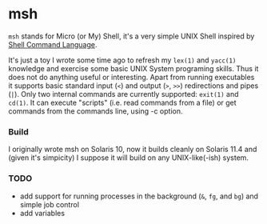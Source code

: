 # msh

`msh` stands for Micro (or My) Shell, it's a very simple UNIX Shell inspired by [Shell Command Language](https://pubs.opengroup.org/onlinepubs/009604499/utilities/xcu_chap02.html).

It's just a toy I wrote some time ago to refresh my `lex(1)` and `yacc(1)` knowledge and exercise some basic UNIX System programing skills. Thus it does not do anything useful or interesting. Apart from running executables it supports basic standard input (`<`) and output (`>`, `>>`) redirections and pipes (`|`). Only two internal commands are currently supported: `exit(1)` and `cd(1)`. It can execute "scripts" (i.e. read commands from a file) or get commands from the commands line, using -c option. 

### Build
I originally wrote msh on Solaris 10, now it builds cleanly on Solaris 11.4 and (given it's simpicity) I suppose it will build on any UNIX-like(-ish) system.

### TODO
  * add support for running processes in the background (`&`, `fg`, and `bg`) and simple job control
  * add variables



